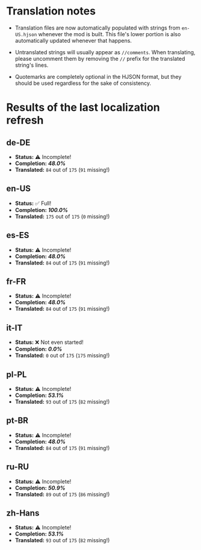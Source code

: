 # Translation notes
- Translation files are now automatically populated with strings from `en-US.hjson` whenever the mod is built. This file's lower portion is also automatically updated whenever that happens.

- Untranslated strings will usually appear as `//comments`. When translating, please uncomment them by removing the `//` prefix for the translated string's lines.

- Quotemarks are completely optional in the HJSON format, but they should be used regardless for the sake of consistency.

# Results of the last localization refresh

## de-DE
- **Status:** ⚠️ Incomplete!
- **Completion:** ***48.0%***
- **Translated:** `84` out of `175` (`91` missing!)

## en-US
- **Status:** ✅ Full!
- **Completion:** ***100.0%***
- **Translated:** `175` out of `175` (`0` missing!)

## es-ES
- **Status:** ⚠️ Incomplete!
- **Completion:** ***48.0%***
- **Translated:** `84` out of `175` (`91` missing!)

## fr-FR
- **Status:** ⚠️ Incomplete!
- **Completion:** ***48.0%***
- **Translated:** `84` out of `175` (`91` missing!)

## it-IT
- **Status:** ❌ Not even started!
- **Completion:** ***0.0%***
- **Translated:** `0` out of `175` (`175` missing!)

## pl-PL
- **Status:** ⚠️ Incomplete!
- **Completion:** ***53.1%***
- **Translated:** `93` out of `175` (`82` missing!)

## pt-BR
- **Status:** ⚠️ Incomplete!
- **Completion:** ***48.0%***
- **Translated:** `84` out of `175` (`91` missing!)

## ru-RU
- **Status:** ⚠️ Incomplete!
- **Completion:** ***50.9%***
- **Translated:** `89` out of `175` (`86` missing!)

## zh-Hans
- **Status:** ⚠️ Incomplete!
- **Completion:** ***53.1%***
- **Translated:** `93` out of `175` (`82` missing!)

